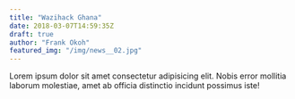 ```yaml
---
title: "Wazihack Ghana"
date: 2018-03-07T14:59:35Z
draft: true
author: "Frank Okoh"
featured_img: "/img/news__02.jpg"
---
```

Lorem ipsum dolor sit amet consectetur adipisicing elit. Nobis error mollitia laborum molestiae, amet ab officia distinctio incidunt possimus iste!